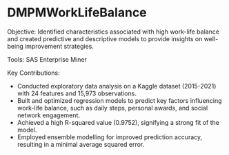 # DMPMWorkLifeBalance
Objective: Identified characteristics associated with high work-life balance and created predictive and descriptive models to provide insights on well-being improvement strategies.

Tools: SAS Enterprise Miner

Key Contributions:
- Conducted exploratory data analysis on a Kaggle dataset (2015-2021) with 24 features and 15,973 observations.
- Built and optimized regression models to predict key factors influencing work-life balance, such as daily steps, personal awards, and social network engagement.
- Achieved a high R-squared value (0.9752), signifying a strong fit of the model.
- Employed ensemble modelling for improved prediction accuracy, resulting in a minimal average squared error.
